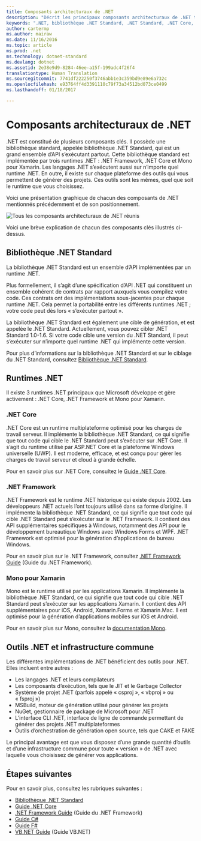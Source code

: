 ```yaml
---
title: Composants architecturaux de .NET
description: "Décrit les principaux composants architecturaux de .NET tels que la bibliothèque .NET Standard, les runtimes .NET et les outils."
keywords: ".NET, bibliothèque .NET Standard, .NET Standard, .NET Core, .NET Framework, Xamarin, MSBuild, C#, F#, VB, compilateurs"
author: cartermp
ms.author: mairaw
ms.date: 11/16/2016
ms.topic: article
ms.prod: .net
ms.technology: dotnet-standard
ms.devlang: dotnet
ms.assetid: 2e38e9d9-8284-46ee-a15f-199adc4f26f4
translationtype: Human Translation
ms.sourcegitcommit: 7741df222250f3746abb1e3c359bd9e89e6a732c
ms.openlocfilehash: e93764ff4d3391110c79f73a34512bd073ce0499
ms.lasthandoff: 01/18/2017

---
```


# <a name="net-architectural-components"></a>Composants architecturaux de .NET

.NET est constitué de plusieurs composants clés.  Il possède une bibliothèque standard, appelée bibliothèque .NET Standard, qui est un grand ensemble d’API s’exécutant partout.  Cette bibliothèque standard est implémentée par trois runtimes .NET : .NET Framework, .NET Core et Mono pour Xamarin.  Les langages .NET s’exécutent aussi sur n’importe quel runtime .NET.  En outre, il existe sur chaque plateforme des outils qui vous permettent de générer des projets.  Ces outils sont les mêmes, quel que soit le runtime que vous choisissez.

Voici une présentation graphique de chacun des composants de .NET mentionnés précédemment et de son positionnement.

![Tous les composants architecturaux de .NET réunis](media/components.png)

Voici une brève explication de chacun des composants clés illustrés ci-dessus.  

## <a name="net-standard-library"></a>Bibliothèque .NET Standard

La bibliothèque .NET Standard est un ensemble d’API implémentées par un runtime .NET.

Plus formellement, il s’agit d’une spécification d’API .NET qui constituent un ensemble cohérent de contrats par rapport auxquels vous compilez votre code.  Ces contrats ont des implémentations sous-jacentes pour chaque runtime .NET.  Cela permet la portabilité entre les différents runtimes .NET ; votre code peut dès lors « s’exécuter partout ».

La bibliothèque .NET Standard est également une cible de génération, et est appelée le .NET Standard.  Actuellement, vous pouvez cibler .NET Standard 1.0-1.6.  Si votre code cible une version du .NET Standard, il peut s’exécuter sur n’importe quel runtime .NET qui implémente cette version.

Pour plus d’informations sur la bibliothèque .NET Standard et sur le ciblage du .NET Standard, consultez [Bibliothèque .NET Standard](library.md).

## <a name="net-runtimes"></a>Runtimes .NET

Il existe 3 runtimes .NET principaux que Microsoft développe et gère activement : .NET Core, .NET Framework et Mono pour Xamarin.

### <a name="net-core"></a>.NET Core

.NET Core est un runtime multiplateforme optimisé pour les charges de travail serveur.  Il implémente la bibliothèque .NET Standard, ce qui signifie que tout code qui cible le .NET Standard peut s’exécuter sur .NET Core.  Il s’agit du runtime utilisé par ASP.NET Core et la plateforme Windows universelle (UWP).  Il est moderne, efficace, et est conçu pour gérer les charges de travail serveur et cloud à grande échelle.

Pour en savoir plus sur .NET Core, consultez le [Guide .NET Core](../core/index.md).

### <a name="net-framework"></a>.NET Framework

.NET Framework est le runtime .NET historique qui existe depuis 2002.  Les développeurs .NET actuels l’ont toujours utilisé dans sa forme d’origine.  Il implémente la bibliothèque .NET Standard, ce qui signifie que tout code qui cible .NET Standard peut s’exécuter sur le .NET Framework.  Il contient des API supplémentaires spécifiques à Windows, notamment des API pour le développement bureautique Windows avec Windows Forms et WPF.  .NET Framework est optimisé pour la génération d’applications de bureau Windows.

Pour en savoir plus sur le .NET Framework, consultez [.NET Framework Guide](../framework/index.md) (Guide du .NET Framework).

### <a name="mono-for-xamarin"></a>Mono pour Xamarin

Mono est le runtime utilisé par les applications Xamarin.  Il implémente la bibliothèque .NET Standard, ce qui signifie que tout code qui cible .NET Standard peut s’exécuter sur les applications Xamarin.  Il contient des API supplémentaires pour iOS, Android, Xamarin.Forms et Xamarin.Mac.  Il est optimisé pour la génération d’applications mobiles sur iOS et Android.

Pour en savoir plus sur Mono, consultez la [documentation Mono](http://www.mono-project.com/docs/).

## <a name="net-tooling-and-common-infrastructure"></a>Outils .NET et infrastructure commune

Les différentes implémentations de .NET bénéficient des outils pour .NET.  Elles incluent entre autres :

* Les langages .NET et leurs compilateurs
* Les composants d’exécution, tels que le JIT et le Garbage Collector
* Système de projet .NET (parfois appelé « csproj », « vbproj » ou « fsproj »)
* MSBuild, moteur de génération utilisé pour générer les projets
* NuGet, gestionnaire de package de Microsoft pour .NET
* L’interface CLI .NET, interface de ligne de commande permettant de générer des projets .NET multiplateformes
* Outils d’orchestration de génération open source, tels que CAKE et FAKE

Le principal avantage est que vous disposez d’une grande quantité d’outils et d’une infrastructure commune pour toute « version » de .NET avec laquelle vous choisissez de générer vos applications.

## <a name="next-steps"></a>Étapes suivantes

Pour en savoir plus, consultez les rubriques suivantes :

* [Bibliothèque .NET Standard](library.md)
* [Guide .NET Core](../core/index.md)
* [.NET Framework Guide](../framework/index.md) (Guide du .NET Framework)
* [Guide C#](../csharp/index.md)
* [Guide F#](../fsharp/index.md)
* [VB.NET Guide](../visual-basic/index.md) (Guide VB.NET)

